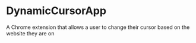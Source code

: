 # DynamicCursorApp
A Chrome extension that allows a user to change their cursor based on the website they are on
